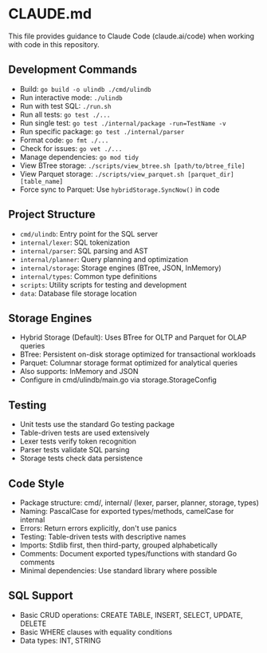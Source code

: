 # CLAUDE.md

This file provides guidance to Claude Code (claude.ai/code) when working with code in this repository.

## Development Commands
- Build: `go build -o ulindb ./cmd/ulindb`
- Run interactive mode: `./ulindb`
- Run with test SQL: `./run.sh`
- Run all tests: `go test ./...`
- Run single test: `go test ./internal/package -run=TestName -v`
- Run specific package: `go test ./internal/parser`
- Format code: `go fmt ./...`
- Check for issues: `go vet ./...`
- Manage dependencies: `go mod tidy`
- View BTree storage: `./scripts/view_btree.sh [path/to/btree_file]`
- View Parquet storage: `./scripts/view_parquet.sh [parquet_dir] [table_name]`
- Force sync to Parquet: Use `hybridStorage.SyncNow()` in code

## Project Structure
- `cmd/ulindb`: Entry point for the SQL server
- `internal/lexer`: SQL tokenization
- `internal/parser`: SQL parsing and AST
- `internal/planner`: Query planning and optimization
- `internal/storage`: Storage engines (BTree, JSON, InMemory)
- `internal/types`: Common type definitions
- `scripts`: Utility scripts for testing and development
- `data`: Database file storage location

## Storage Engines
- Hybrid Storage (Default): Uses BTree for OLTP and Parquet for OLAP queries
- BTree: Persistent on-disk storage optimized for transactional workloads
- Parquet: Columnar storage format optimized for analytical queries
- Also supports: InMemory and JSON
- Configure in cmd/ulindb/main.go via storage.StorageConfig

## Testing
- Unit tests use the standard Go testing package
- Table-driven tests are used extensively
- Lexer tests verify token recognition
- Parser tests validate SQL parsing
- Storage tests check data persistence

## Code Style
- Package structure: cmd/, internal/ (lexer, parser, planner, storage, types)
- Naming: PascalCase for exported types/methods, camelCase for internal
- Errors: Return errors explicitly, don't use panics
- Testing: Table-driven tests with descriptive names
- Imports: Stdlib first, then third-party, grouped alphabetically
- Comments: Document exported types/functions with standard Go comments
- Minimal dependencies: Use standard library where possible

## SQL Support
- Basic CRUD operations: CREATE TABLE, INSERT, SELECT, UPDATE, DELETE
- Basic WHERE clauses with equality conditions
- Data types: INT, STRING